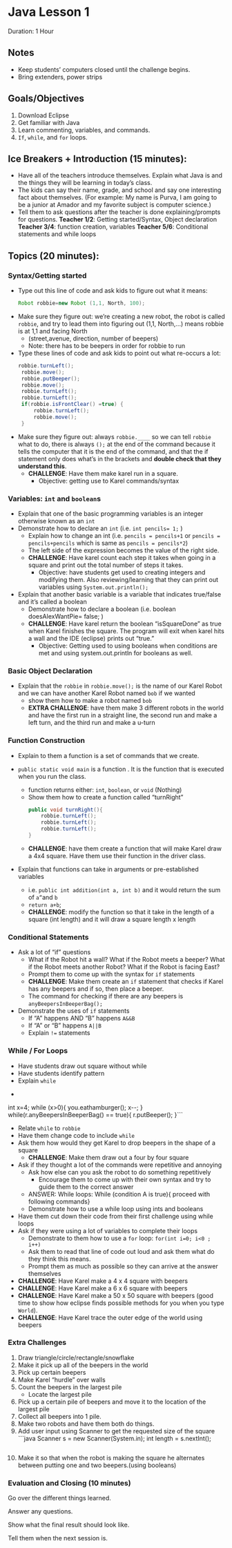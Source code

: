 # Java Lesson 1
Duration: 1 Hour

## Notes
 - Keep students’ computers closed until the challenge begins.
 - Bring extenders, power strips

## Goals/Objectives
1. Download Eclipse
2. Get familiar with Java
3. Learn commenting, variables, and commands.
4. `If`, `while`, and `for` loops.

## Ice Breakers + Introduction (15 minutes):
 - Have all of the teachers introduce themselves. Explain what Java is and the things they will be learning in today’s class.
 - The kids can say their name, grade, and school and say one interesting fact about themselves. (For example: My name is Purva, I am going to be a junior at Amador and my favorite subject is computer science.)
 - Tell them to ask questions after the teacher is done explaining/prompts for questions.
**Teacher 1/2**: Getting started/Syntax, Object declaration
**Teacher 3/4**: function creation, variables
**Teacher 5/6**: Conditional statements and while loops  

## Topics (20 minutes): 
### Syntax/Getting started 
 - Type out this line of code and ask kids to figure out what it means:
    ```java
	Robot robbie=new Robot (1,1, North, 100);
	```
 - Make sure they figure out: we’re creating a new robot, the robot is called `robbie`, and try to lead them into figuring out (1,1, North,...) means robbie is at 1,1 and facing North
    - (street,avenue, direction, number of beepers) 
    - Note: there has to be beepers in order for robbie to run 	
 - Type these lines of code and ask kids to point out  what re-occurs a lot: 
   ```java
   robbie.turnLeft(); 
	robbie.move();
	robbie.putBeeper();
	robbie.move();
	robbie.turnLeft();
	robbie.turnLeft();
	if(robbie.isFrontClear() =true) {
		robbie.turnLeft();
		robbie.move();
	}
	```
 - Make sure they figure out: always `robbie.____` so we can tell `robbie` what to do, there is always `();` at the end of the command because it tells the computer that it is the end of the command, and that the if statement only does what’s in the brackets and **double check that they understand this**.  
     - **CHALLENGE**: Have them make karel run in a square.
         - Objective: getting use to Karel commands/syntax 

### Variables: `int` and `boolean`s 
 - Explain that one of the basic programming variables is an integer otherwise known as an `int`
 - Demonstrate how to declare an `int` (i.e. `int pencils= 1;` )
     - Explain how to change an int (i.e.  `pencils = pencils+1` or `pencils = pencils+pencils` which is same as `pencils = pencils*2`)
     - The left side of the expression becomes the value of the right side. 
     - **CHALLENGE**: Have karel count each step it takes when going in a square and print out the total number of steps it takes. 
         - Objective: have students get used to creating integers and modifying them. Also reviewing/learning that they can print out variables using `System.out.println();` 
 - Explain that another basic variable is a variable that indicates true/false and it’s called a boolean   
     - Demonstrate how to declare a boolean (i.e. boolean doesAlexWantPie= false; ) 
     - **CHALLENGE**: Have karel return the boolean “isSquareDone” as true when Karel finishes the square. The program will exit when karel hits a wall and the IDE (eclipse) prints out “true.” 
         - Objective: Getting used to using booleans when conditions are met and using system.out.println for booleans as well. 

### Basic Object Declaration  
 - Explain that the `robbie` in `robbie.move();` is the name of our Karel Robot and we can have another Karel Robot named `bob` if we wanted 
     - show them how to make a robot named `bob`
     - **EXTRA CHALLENGE**: have them make 3 different robots in the world and have the first run in a straight line, the second run and make a left turn, and the third run and make a u-turn


### Function Construction 
 - Explain to them a function is a set of commands that we create.
 - `public static void main` is a function . It is the function that is executed when you run the class.
     - function returns either: `int`, `boolean`, or `void` (Nothing)
     - Show them how to create a function called “turnRight” 
         ```java
		 public void turnRight(){ 
             robbie.turnLeft();
             robbie.turnLeft();
             robbie.turnLeft();
         }
		 ```
      - **CHALLENGE**: have them create a function that will make Karel draw a 4x4 square. Have them use their function in the driver class. 

 - Explain that functions can take in arguments or pre-established variables 
     - i.e. `public int addition(int a, int b)` and it would return the sum of `a”`and `b` 
     - `return a+b`;
     - **CHALLENGE**: modify the function so that it take in the length of a square (int length) and it will draw a square length x length 


### Conditional Statements 
 - Ask a lot of “if” questions 
     - What if the Robot hit a wall? What if the Robot meets a beeper? What if the Robot meets another Robot? What if the Robot is facing East? 
     - Prompt them to come up with the syntax for `if` statements 
     - **CHALLENGE**: Make them create an `if` statement that checks if Karel has any beepers and if so, then place a beeper.
     - The command for checking if there are any beepers is `anyBeepersInBeeperBag();`
 - Demonstrate the uses of `if` statements 
     - If “A” happens AND “B” happens `A&&B`
     - If “A” or “B” happens `A||B`
     - Explain `!=` statements

### While / For Loops
 - Have students draw out square without while
 - Have students identify pattern
 - Explain `while`
 - ```java
int x=4;
while (x>0){
		you.eathamburger();
		x--;
	}
	while(r.anyBeepersInBeeperBag() == true){
		r.putBeeper();
}```
 - Relate `while` to `robbie`
 - Have them change code to include `while`
 - Ask them how would they get Karel to drop beepers in the shape of a square
     - **CHALLENGE**: Make them draw out a four by four square
 - Ask if they thought a lot of the commands were repetitive and annoying 
     - Ask how else can you ask the robot to do something repetitively 
         - Encourage them to come up with their own syntax and try to guide them to the correct answer 
     - ANSWER: While loops: While (condition A is true){ proceed with following commands} 
     - Demonstrate how to use a while loop using ints and booleans 
 - Have them cut down their code from their first challenge using while loops
 - Ask if they were using a lot of variables to complete their loops 
     - Demonstrate to them how to use a `for` loop: `for(int i=0; i<0 ; i++) `
     - Ask them to read that line of code out loud and ask them what do they think this means. 
     - Prompt them as much as possible so they can arrive at the answer themselves 
 - **CHALLENGE**: Have Karel make a 4 x 4 square with beepers  
 - **CHALLENGE**: Have Karel make a 6 x 6 square with beepers  
 - **CHALLENGE**: Have Karel make a 50 x 50 square with beepers (good time to show how eclipse finds possible methods for you when you type `World`).  
 - **CHALLENGE**: Have Karel trace the outer edge of the world using beepers 



### Extra Challenges 
1. Draw triangle/circle/rectangle/snowflake
2. Make it pick up all of the beepers in the world
3. Pick up certain beepers 
4. Make Karel “hurdle” over walls
5. Count the beepers in the largest pile 
    - Locate the largest pile 
7. Pick up a certain pile of beepers and move it to the location of the largest pile
8. Collect all beepers into 1 pile.
9. Make two robots and have them both do things.  
10. Add user input using Scanner to get the requested size of the square  ```java
    Scanner s = new Scanner(System.in); 
	int length = s.nextInt();
	```
10. Make it so that when the robot is making the square he alternates between putting one and two beepers.(using booleans)

### Evaluation and Closing (10 minutes)
Go over the different things learned.

Answer any questions.

Show what the final result should look like.

Tell them when the next session is.